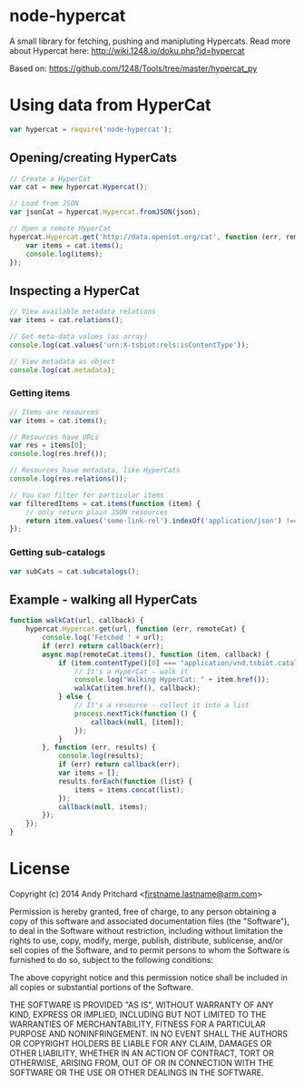 # node-hypercat

A small library for fetching, pushing and manipluting Hypercats. Read more about Hypercat here: <http://wiki.1248.io/doku.php?id=hypercat>

Based on: https://github.com/1248/Tools/tree/master/hypercat_py

# Using data from HyperCat

```javascript
var hypercat = require('node-hypercat');
```

## Opening/creating HyperCats

```javascript
// Create a HyperCat
var cat = new hypercat.Hypercat();

// Load from JSON
var jsonCat = hypercat.Hypercat.fromJSON(json);

// Open a remote HyperCat
hypercat.Hypercat.get('http://data.openiot.org/cat', function (err, remoteCat) {
    var items = cat.items();
    console.log(items);
});
```

## Inspecting a HyperCat

```javascript
// View available metadata relations
var items = cat.relations();

// Get meta-data values (as array)
console.log(cat.values('urn:X-tsbiot:rels:isContentType'));

// View metadata as object
console.log(cat.metadata);
```

### Getting items

```javascript
// Items are resources
var items = cat.items();

// Resources have URLs
var res = items[0];
console.log(res.href());

// Resources have metadata, like HyperCats
console.log(res.relations());

// You can filter for particular items
var filteredItems = cat.items(function (item) {
    // only return plain JSON resources
    return item.values('some-link-rel').indexOf('application/json') !== -1;
});
```

### Getting sub-catalogs

```javascript
var subCats = cat.subcatalogs();
```

## Example - walking all HyperCats

```javascript
function walkCat(url, callback) {
    hypercat.Hypercat.get(url, function (err, remoteCat) {
        console.log('Fetched ' + url);
        if (err) return callback(err);
        async.map(remoteCat.items(), function (item, callback) {
            if (item.contentType()[0] === "application/vnd.tsbiot.catalogue+json") {
                // It's a HyperCat - walk it
                console.log("Walking HyperCat: " + item.href());
                walkCat(item.href(), callback);
            } else {
                // It's a resource - collect it into a list
                process.nextTick(function () {
                    callback(null, [item]);
                });
            }
        }, function (err, results) {
            console.log(results);
            if (err) return callback(err);
            var items = [];
            results.forEach(function (list) {
                items = items.concat(list);
            });
            callback(null, items);
        });
    });
}
```

License
=======

Copyright (c) 2014 Andy Pritchard &lt;firstname.lastname@arm.com&gt;
 
Permission is hereby granted, free of charge, to any person obtaining a copy
of this software and associated documentation files (the "Software"), to deal
in the Software without restriction, including without limitation the rights
to use, copy, modify, merge, publish, distribute, sublicense, and/or sell
copies of the Software, and to permit persons to whom the Software is
furnished to do so, subject to the following conditions:

The above copyright notice and this permission notice shall be included in
all copies or substantial portions of the Software.

THE SOFTWARE IS PROVIDED "AS IS", WITHOUT WARRANTY OF ANY KIND, EXPRESS OR
IMPLIED, INCLUDING BUT NOT LIMITED TO THE WARRANTIES OF MERCHANTABILITY,
FITNESS FOR A PARTICULAR PURPOSE AND NONINFRINGEMENT. IN NO EVENT SHALL THE
AUTHORS OR COPYRIGHT HOLDERS BE LIABLE FOR ANY CLAIM, DAMAGES OR OTHER
LIABILITY, WHETHER IN AN ACTION OF CONTRACT, TORT OR OTHERWISE, ARISING FROM,
OUT OF OR IN CONNECTION WITH THE SOFTWARE OR THE USE OR OTHER DEALINGS IN
THE SOFTWARE.
